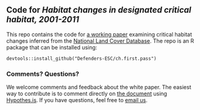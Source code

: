 ## Code for _Habitat changes in designated critical habitat, 2001-2011_

This repo contains the code for [a working paper](https://defend-esc-dev.org/working_papers/CH_changes_overview_v0-1.htm) examining critical habitat changes inferred from the [National Land Cover Database](http://www.mrlc.gov). The repo is an R package that can be installed using:

`devtools::install_github("Defenders-ESC/ch.first.pass")`

### Comments? Questions?

We welcome comments and feedback about the white paper. The easiest way to contribute is to comment directly on [the document](https://defend-esc-dev.org/working_papers/CH_changes_overview_v0-1.html) using [Hypothes.is](http://hypothes.is). If you have questions, feel free to [email us](mailto:esa@defenders.org).
